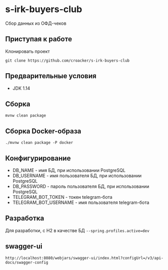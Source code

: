 # s-irk-buyers-club
Сбор данных из ОФД-чеков

## Приступая к работе
Клонировать проект
```
git clone https://github.com/croacker/s-irk-buyers-club
```

## Предварительные условия
* JDK 1.14

## Сборка
```
mvnw clean package
```

## Сборка Docker-образа
```
./mvnw clean package -P docker
```

## Конфигурирование
* DB_NAME - имя БД, при использовании PostgreSQL
* DB_USERNAME - имя пользователя БД, при использовании PostgreSQL
* DB_PASSWORD - пароль пользователя БД, при использовании PostgreSQL
* TELEGRAM_BOT_TOKEN - токен telegram-бота
* TELEGRAM_BOT_USERNAME - имя пользователя telegram-бота

## Разработка
Для разработки, с H2 в качестве БД 
```--spring.profiles.active=dev``` 

## swagger-ui
```http://localhost:8080/webjars/swagger-ui/index.html?configUrl=/v3/api-docs/swagger-config```